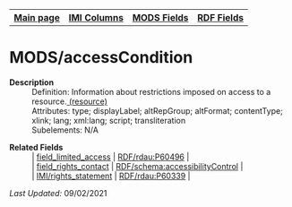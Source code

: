 <!DOCTYPE html>
<html>

<body>
<table style="width:100%">
  <tr>
    <th><a href="index.md">Main page</a></th>
	<th><a href="IMI.md">IMI Columns</a></th>
    <th><a href="MODS.md">MODS Fields</a></th>
    <th><a href="RDF.md">RDF Fields</a></th>
  </tr>
</table>



<h1>MODS/accessCondition</h1>
<dl>
  <dt><b>Description</b></dt>
  <dd>Definition: Information about restrictions imposed on access to a resource.<a href="https://www.loc.gov/standards/mods/userguide/accesscondition.html"> (resource) </a></dd>
  <dd>Attributes:  type; displayLabel; altRepGroup; altFormat; contentType; xlink; lang; xml:lang; script; transliteration</dd>
  <dd>Subelements:  N/A</dd>
</dl>
<dl>
	<dt><b>Related Fields</b></dt>
			<dd> | <a href="access_condition.md">field_limited_access</a> | <a href="rdf.rdau.p60496.md">RDF/rdau:P60496</a> | </dd>
			<dd> | <a href="field_rights_contact.md">field_rights_contact</a> | <a href="rdf.schema.accessibilityControl.md">RDF/schema:accessibilityControl</a> | </dd>
			<dd> | <a href="rights_statement.md">IMI/rights_statement</a> | <a href="rdf.rdau.P60339.md">RDF/rdau:P60339</a> | </dd>
</dl>
<p><i>Last Updated: </i>09/02/2021</p>
</body>
</html>